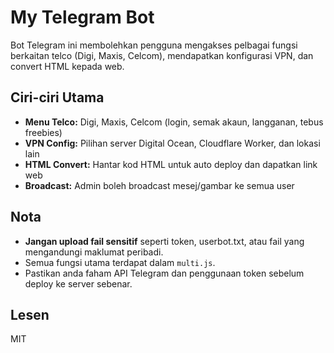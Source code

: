 # My Telegram Bot

Bot Telegram ini membolehkan pengguna mengakses pelbagai fungsi berkaitan telco (Digi, Maxis, Celcom), mendapatkan konfigurasi VPN, dan convert HTML kepada web.

## Ciri-ciri Utama

- **Menu Telco:** Digi, Maxis, Celcom (login, semak akaun, langganan, tebus freebies)
- **VPN Config:** Pilihan server Digital Ocean, Cloudflare Worker, dan lokasi lain
- **HTML Convert:** Hantar kod HTML untuk auto deploy dan dapatkan link web
- **Broadcast:** Admin boleh broadcast mesej/gambar ke semua user


## Nota

- **Jangan upload fail sensitif** seperti token, userbot.txt, atau fail yang mengandungi maklumat peribadi.
- Semua fungsi utama terdapat dalam `multi.js`.
- Pastikan anda faham API Telegram dan penggunaan token sebelum deploy ke server sebenar.

## Lesen

MIT
 
 
